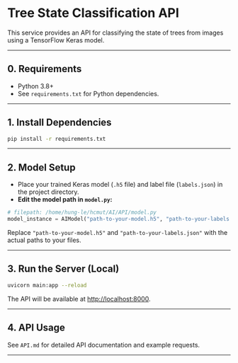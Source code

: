 # Tree State Classification API

This service provides an API for classifying the state of trees from images using a TensorFlow Keras model.

---

## 0. Requirements

- Python 3.8+
- See `requirements.txt` for Python dependencies.

---

## 1. Install Dependencies

```bash
pip install -r requirements.txt
```

---

## 2. Model Setup

- Place your trained Keras model (`.h5` file) and label file (`labels.json`) in the project directory.
- **Edit the model path in `model.py`:**

```python
# filepath: /home/hung-le/hcmut/AI/API/model.py
model_instance = AIModel("path-to-your-model.h5", "path-to-your-labels.json")
```

Replace `"path-to-your-model.h5"` and `"path-to-your-labels.json"` with the actual paths to your files.

---

## 3. Run the Server (Local)

```bash
uvicorn main:app --reload
```

The API will be available at [http://localhost:8000](http://localhost:8000).

---

## 4. API Usage

See `API.md` for detailed API documentation and example requests.

---